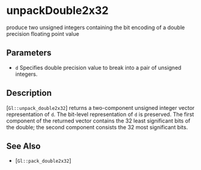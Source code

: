 # unpackDouble2x32
produce two unsigned integers containing the bit encoding of a double
  precision floating point value

## Parameters
- `d`
  Specifies double precision value to break into a pair of unsigned
  integers.

## Description
[`Gl::unpack_double2x32`] returns a two-component unsigned integer
  vector representation of `d`. The bit-level representation of `d` is
  preserved. The first component of the returned vector contains the 32
  least significant bits of the double; the second component consists
  the 32 most significant bits.

## See Also
- [`Gl::pack_double2x32`]
